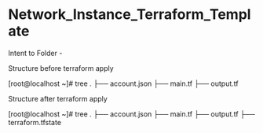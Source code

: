 # Network_Instance_Terraform_Template
Intent to Folder - 

Structure before terraform apply

[root@localhost ~]# tree
.
├── account.json
├── main.tf
├── output.tf

Structure after terraform apply

[root@localhost ~]# tree
.
├── account.json
├── main.tf
├── output.tf
├── terraform.tfstate

